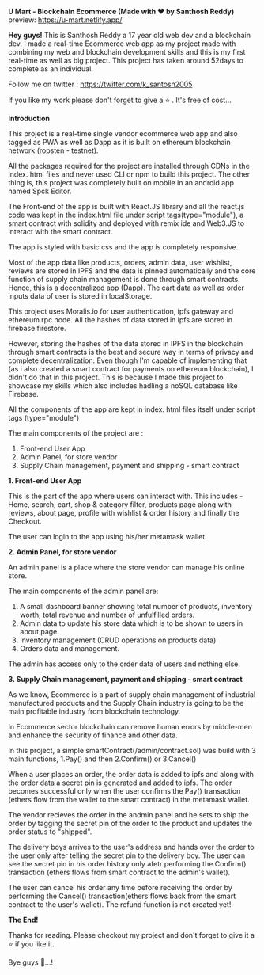 **U Mart - Blockchain Ecommerce (Made with ❤  by  Santhosh  Reddy)**<br/>
preview: https://u-mart.netlify.app/

**Hey guys!**
This is Santhosh Reddy a 17 year old web dev and a blockchain dev.
I made a real-time Ecommerce web app as my project made with combining my web and blockchain development skills and this is my first real-time as well as big project. This project has taken around 52days to complete as an individual.

Follow me on twitter : https://twitter.com/k_santosh2005

If you like my work please don't forget to give a ⭐ . It's free of cost...

**Introduction**

This project is a real-time single vendor ecommerce web app and also tagged as PWA as well as Dapp as it is built on ethereum blockchain network (ropsten - testnet).<br/>

All the packages required for the project are installed through CDNs in the index. html files and never used CLI or npm to build this project. The other thing is, this project was completely built on mobile in an android app named Spck Editor.

The Front-end of the app is built with React.JS library and all the react.js code was kept in the index.html file under script tags(type="module"), a smart contract with solidity and deployed with remix ide and Web3.JS to interact with the smart contract.

The app is styled with basic css and the app is completely responsive.

Most of the app data like products, orders, admin data, user wishlist, reviews are stored in IPFS and the data is pinned automatically and the core function of supply chain management is done through smart contracts. Hence, this is a decentralized app (Dapp). The cart data as well as order inputs data of user is stored in localStorage.

This project uses Moralis.io for user authentication, ipfs gateway and ethereum rpc node. All the hashes of data stored in ipfs are stored in firebase firestore.

However, storing the hashes of the data stored in IPFS in the blockchain through smart contracts is the best and secure way in terms of privacy and complete decentralization. Even though I'm capable of implementing that (as i also created a smart contract for payments on ethereum blockchain), I didn't do that in this project. This is because I made this project to showcase my skills which also includes hadling a noSQL database like Firebase.

All the components of the app are kept in index. html files itself under script tags (type="module")

The main components of the project are :<br/>
1. Front-end User App<br/>
2. Admin Panel, for store vendor<br/>
3. Supply Chain management, payment and shipping - smart contract<br/>

**1. Front-end User App**

This is the part of the app where users can interact with. This includes - Home, search, cart, shop & category filter, products page along with reviews, about page, profile with wishlist & order history and finally the Checkout.

The user can login to the app using his/her metamask wallet.

**2. Admin Panel, for store vendor**

An admin panel is a place where the store vendor can manage his online store.

The main components of the admin panel are:<br/>
1. A small dashboard banner showing total number of products, inventory worth, total revenue and number of unfulfilled orders.<br/>
2. Admin data to update his store data which is to be shown to users in about page.<br/>
3. Inventory management (CRUD operations on products data)<br/>
4. Orders data and management.<br/>

The admin has access only to the order data of users and nothing else.

**3. Supply Chain management, payment and shipping - smart contract**

As we know, Ecommerce is a part of supply chain management of industrial manufactured products and the Supply Chain industry is going to be the main profitable industry from blockchain technology.

In Ecommerce sector blockchain can remove human errors by middle-men and enhance the security of finance and other data.

In this project, a simple smartContract(/admin/contract.sol) was build with 3 main functions, 1.Pay() and then 2.Confirm() or 3.Cancel()

When a user places an order, the order data is added to ipfs and along with the order data a secret pin is generated and added to ipfs. The order becomes successful only when the user confirms the Pay() transaction (ethers flow from the wallet to the smart contract) in the metamask wallet.

The vendor recieves the order in the andmin panel and he sets to ship the order by tagging the secret pin of the order to the product and updates the order status to "shipped".

The delivery boys arrives to the user's address and hands over the order to the user only after telling the secret pin to the delivery boy. The user can see the secret pin in his order history only afetr performing the Confirm() transaction (ethers flows from smart contract to the admin's wallet).

The user can cancel his order any time before receiving the order by performing the Cancel() transaction(ethers flows back from the smart contract to the user's wallet). The refund function is not created yet!

**The End!**

Thanks for reading. Please checkout my project and don't forget to give it a ⭐ if you like it.

Bye guys 🙂...!
